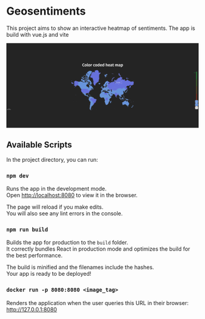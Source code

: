 # Geosentiments

This project aims to show an interactive heatmap of sentiments.
The app is build with vue.js and vite

![Preview image.](src/assets/preview.png "Preview")

## Available Scripts

In the project directory, you can run:

### `npm dev`

Runs the app in the development mode.\
Open [http://localhost:8080](http://localhost:8080) to view it in the browser.

The page will reload if you make edits.\
You will also see any lint errors in the console.

### `npm run build`

Builds the app for production to the `build` folder.\
It correctly bundles React in production mode and optimizes the build for the best performance.

The build is minified and the filenames include the hashes.\
Your app is ready to be deployed!

### `docker run -p 8080:8080 <image_tag>`

Renders the application when the user queries this URL in their browser: http://127.0.0.1:8080
